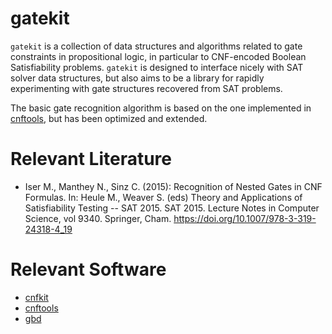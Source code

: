 # gatekit

`gatekit` is a collection of data structures and algorithms related to gate
constraints in propositional logic, in particular to CNF-encoded Boolean
Satisfiability problems. `gatekit` is designed to interface nicely with SAT
solver data structures, but also aims to be a library for rapidly experimenting
with gate structures recovered from SAT problems.

The basic gate recognition algorithm is based on the one implemented in
[cnftools](https://github.com/sat-clique/cnftools), but has been optimized
and extended.

# Relevant Literature

* Iser M., Manthey N., Sinz C. (2015): Recognition of Nested Gates in CNF Formulas.
  In: Heule M., Weaver S. (eds) Theory and Applications of Satisfiability Testing -- SAT 2015. SAT 2015. Lecture Notes in Computer Science, vol 9340. Springer, Cham.
  https://doi.org/10.1007/978-3-319-24318-4_19

# Relevant Software

* [cnfkit](https://github.com/sat-clique/cnfkit)
* [cnftools](https://github.com/sat-clique/cnftools)
* [gbd](https://github.com/udopia/gbd)

